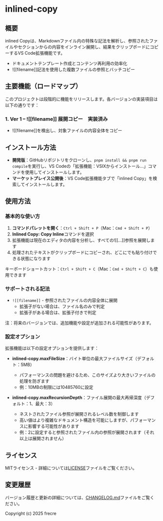 # inlined-copy

## 概要

inlined Copyは、Markdownファイル内の特殊な記法を解析し、参照されたファイルやセクションからの内容をインライン展開し、結果をクリップボードにコピーするVS Code拡張機能です。

- ドキュメントテンプレート作成とコンテンツ再利用の効率化
- ![[filename]]記法を使用した複数ファイルの参照とバッチコピー

## 主要機能（ロードマップ）

このプロジェクトは段階的に機能をリリースします。各バージョンの実装項目は以下の通りです：

### 1. Ver 1 – ![[filename]] 展開コピー　実装済み

- ![[filename]]を検出し、対象ファイルの内容全体をコピー

## インストール方法

- **開発版**：GitHubリポジトリをクローンし、`pnpm install && pnpm run compile`を実行し、VS Codeの「拡張機能：VSIXからインストール...」コマンドを使用してインストールします。
- **マーケットプレイス公開後**：VS Code拡張機能タブで「inlined Copy」を検索してインストールします。

## 使用方法

### 基本的な使い方

1. **コマンドパレットを開く**：`Ctrl + Shift + P`（Mac：`Cmd + Shift + P`）
2. **Inlined Copy: Copy Inline**コマンドを選択
3. 拡張機能は現在のエディタの内容を分析し、すべての![[...]]参照を展開します
4. 処理されたテキストがクリップボードにコピーされ、どこにでも貼り付けできる状態になります

キーボードショートカット：`Ctrl + Shift + C`（Mac：`Cmd + Shift + C`）も使用できます

### サポートされる記法

- `![[filename]]` - 参照されたファイルの内容全体に展開
  - 拡張子がない場合は、ファイル名のみで判定
  - 拡張子がある場合は、拡張子付きで判定

注：将来のバージョンでは、追加機能や設定が追加される可能性があります。

### 設定オプション

拡張機能は以下の設定オプションを提供します：

- **inlined-copy.maxFileSize**：バイト単位の最大ファイルサイズ（デフォルト：5MB）
  - パフォーマンスの問題を避けるため、このサイズより大きいファイルの処理を防ぎます
  - 例：10MBの制限には10485760に設定

- **inlined-copy.maxRecursionDepth**：ファイル展開の最大再帰深度（デフォルト：1、最大：3）
  - ネストされたファイル参照が展開されるレベル数を制御します
  - 高い値はより複雑なドキュメント構造を可能にしますが、パフォーマンスに影響する可能性があります
  - 例：2に設定すると参照されたファイル内の参照が展開されます（それ以上は展開されません）

## ライセンス

MITライセンス - 詳細については[LICENSE](LICENSE)ファイルをご覧ください。

## 変更履歴

バージョン履歴と更新の詳細については、[CHANGELOG.md](CHANGELOG.md)ファイルをご覧ください。

Copyright (c) 2025 frecre